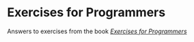 # Exercises for Programmers

Answers to exercises from the book [*Exercises for Programmers*](https://pragprog.com/book/bhwb/exercises-for-programmers)
